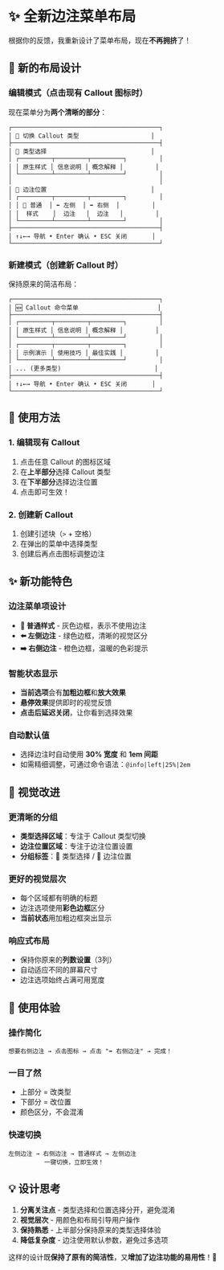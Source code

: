 # ✨ 全新边注菜单布局

根据你的反馈，我重新设计了菜单布局，现在**不再拥挤**了！

## 🎨 新的布局设计

### **编辑模式**（点击现有 Callout 图标时）

现在菜单分为**两个清晰的部分**：

```
┌─────────────────────────────────────────┐
│ 🔄 切换 Callout 类型                    │
├─────────────────────────────────────────┤
│ 📝 类型选择                             │
│ ┌─────────┬─────────┬─────────┐         │
│ │ 原生样式 │ 信息说明 │ 概念解释 │         │
│ └─────────┴─────────┴─────────┘         │
│                                         │
│ 🎯 边注位置                             │
│ ┌─────────┬─────────┬─────────┐         │
│ │ 📄 普通  │ ⬅️ 左侧  │ ➡️ 右侧  │         │
│ │  样式    │  边注   │  边注   │         │
│ └─────────┴─────────┴─────────┘         │
├─────────────────────────────────────────┤
│ ↑↓←→ 导航 • Enter 确认 • ESC 关闭       │
└─────────────────────────────────────────┘
```

### **新建模式**（创建新 Callout 时）

保持原来的简洁布局：
```
┌─────────────────────────────────────────┐
│ 🆕 Callout 命令菜单                      │
├─────────────────────────────────────────┤
│ ┌─────────┬─────────┬─────────┐         │
│ │ 原生样式 │ 信息说明 │ 概念解释 │         │
│ └─────────┴─────────┴─────────┘         │
│ ┌─────────┬─────────┬─────────┐         │
│ │ 示例演示 │ 使用技巧 │ 最佳实践 │         │
│ └─────────┴─────────┴─────────┘         │
│ ... (更多类型)                          │
├─────────────────────────────────────────┤
│ ↑↓←→ 导航 • Enter 确认 • ESC 关闭       │
└─────────────────────────────────────────┘
```

## 🎯 使用方法

### 1. **编辑现有 Callout**
1. 点击任意 Callout 的图标区域
2. 在**上半部分**选择 Callout 类型
3. 在**下半部分**选择边注位置
4. 点击即可生效！

### 2. **创建新 Callout**  
1. 创建引述块（`>` + 空格）
2. 在弹出的菜单中选择类型
3. 创建后再点击图标调整边注

## ✨ 新功能特色

### **边注菜单项设计**
- **📄 普通样式** - 灰色边框，表示不使用边注
- **⬅️ 左侧边注** - 绿色边框，清晰的视觉区分
- **➡️ 右侧边注** - 橙色边框，温暖的色彩提示

### **智能状态显示**
- **当前选项**会有**加粗边框**和**放大效果**
- **悬停效果**提供即时的视觉反馈
- **点击后延迟关闭**，让你看到选择效果

### **自动默认值**
- 选择边注时自动使用 **30% 宽度** 和 **1em 间距**
- 如需精细调整，可通过命令语法：`@info|left|25%|2em`

## 🎨 视觉改进

### **更清晰的分组**
- **类型选择区域**：专注于 Callout 类型切换
- **边注位置区域**：专注于边注位置设置  
- **分组标签**：📝 类型选择 / 🎯 边注位置

### **更好的视觉层次**
- 每个区域都有明确的标题
- 边注选项使用**彩色边框**区分
- **当前状态**用加粗边框突出显示

### **响应式布局**
- 保持你原来的**列数设置**（3列）
- 自动适应不同的屏幕尺寸
- 边注选项始终占满可用宽度

## 🚀 使用体验

### **操作简化**
```
想要右侧边注 → 点击图标 → 点击 "➡️ 右侧边注" → 完成！
```

### **一目了然**  
- 上部分 = 改类型
- 下部分 = 改位置
- 颜色区分，不会混淆

### **快速切换**
```
左侧边注 → 右侧边注 → 普通样式 → 左侧边注
          一键切换，立即生效！
```

## 💡 设计思考

1. **分离关注点** - 类型选择和位置选择分开，避免混淆
2. **视觉层次** - 用颜色和布局引导用户操作  
3. **保持熟悉** - 上半部分保持原来的类型选择体验
4. **降低复杂度** - 边注使用默认参数，避免过多选项

这样的设计既**保持了原有的简洁性**，又**增加了边注功能的易用性**！🎉
